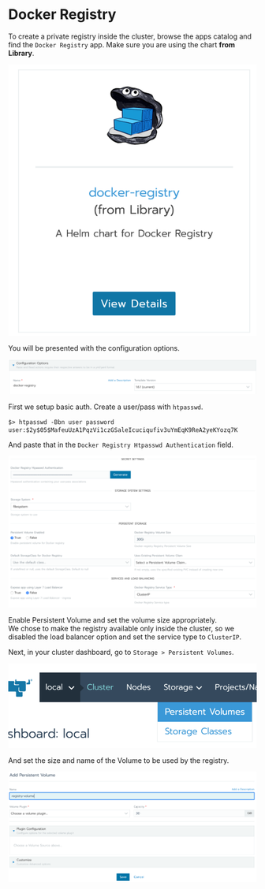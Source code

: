 # Docker Registry

To create a private registry inside the cluster, browse the apps catalog and find the `Docker Registry` app. Make sure you are using the chart **from Library**.

![Docker Registry](img/docker-registry.png)

You will be presented with the configuration options.

![Registry Configuration 1](img/registry-config1.png)

First we setup basic auth. Create a user/pass with `htpasswd`.

```
$> htpasswd -Bbn user password
user:$2y$05$MafeuUzA1PqzVi1czGSaleIcuciqufiv3uYmEqK9ReA2yeKYozq7K
```

And paste that in the `Docker Registry Htpasswd Authentication` field.

![Registry Configuration 2](img/registry-config2.png)

Enable Persistent Volume and set the volume size appropriately.  
We chose to make the registry available only inside the cluster, so we disabled the load balancer option and set the service type to `ClusterIP`.

Next, in your cluster dashboard, go to `Storage > Persistent Volumes`.

![Persistent Volumes](img/pv-menu.png)

And set the size and name of the Volume to be used by the registry.

![Persistent Volume Config](img/pv.png)
